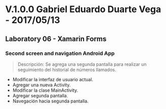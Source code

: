﻿# V.1.0.0 Gabriel Eduardo Duarte Vega - 2017/05/13
## Laboratory 06 - Xamarin Forms
### Second screen and navigation Android App
> Descripción: Se agrega una segunda pantalla para realizar un 
> seguimiento del historial de números llamados.
+ Modificar la interfaz de usuario actual.
+ Agregar una nueva Activity.
+ Modificar la clase MainActivity.
+ Agregar segunda pantalla.
+ Navegación hacia segunda pantalla.